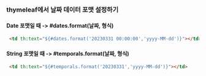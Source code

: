 ### thymeleaf에서 날짜 데이터 포맷 설정하기

#### Date 포맷일 때 -> #dates.format(날짜, 형식)
```HTML
 <td th:text="${#dates.format('20230331 00:00:00','yyyy-MM-dd')}"></td>
```

#### String 포맷일 때 -> #temporals.format(날짜, 형식)
```HTML
 <td th:text="${#temporals.format('20230331','yyyy-MM-dd')}"></td>
```
